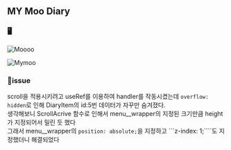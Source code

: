 ## MY Moo Diary

### 🖥️
![Moooo](https://user-images.githubusercontent.com/97449025/169136627-eefba906-b3be-48e4-b4dc-bdeb9852193f.png)

![Mymoo](https://user-images.githubusercontent.com/97449025/169655922-3490d8e8-b6c4-4840-b152-4aa740fc450e.png)

### 🔑issue  
scroll을 적용시키려고 useRef를 이용하여 handler를 작동시켰는데 ```overflow: hidden```로 인해 DiaryItem의 id:5번 데이터가 자꾸만 숨겨졌다.   
생각해보니 ScrollAcrive 함수로 인해서 menu__wrapper의 지정된 크기만큼 height가 지정되어서 밀린 듯 했다  
그래서 menu__wrapper의 ```position: absolute;```을 지정하고 ```z-index: 1;````도 지정했더니 해결되었다
